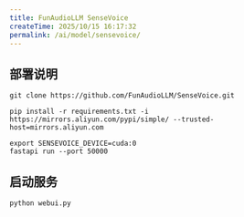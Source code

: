 ```yaml
---
title: FunAudioLLM SenseVoice
createTime: 2025/10/15 16:17:32
permalink: /ai/model/sensevoice/
---
```


## 部署说明

```shell
git clone https://github.com/FunAudioLLM/SenseVoice.git

pip install -r requirements.txt -i https://mirrors.aliyun.com/pypi/simple/ --trusted-host=mirrors.aliyun.com
```

```shell
export SENSEVOICE_DEVICE=cuda:0
fastapi run --port 50000
```

## 启动服务

```shell
python webui.py
```
